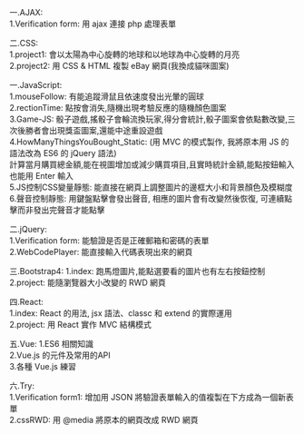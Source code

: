 一.AJAX:               
              1.Verification form: 用 ajax 連接 php 處理表單        
                  
二.CSS:                    
              1.project1: 會以太陽為中心旋轉的地球和以地球為中心旋轉的月亮        
              2.project2: 用 CSS & HTML 複製 eBay 網頁(我換成貓咪圖案)         
                        
一.JavaScript:             
              1.mouseFollow: 有能追蹤滑鼠且依速度發出光暈的圓球         
              2.rectionTime: 點按會消失,隨機出現考驗反應的隨機顏色圖案            
              3.Game-JS: 骰子遊戲,搖骰子會輪流換玩家,得分會統計,骰子圖案會依點數改變,三次後勝者會出現獎盃圖案,還能中途重設遊戲              
              4.HowManyThingsYouBought_Static: (用 MVC 的模式製作, 我將原本用 JS 的語法改為 ES6 的 jQuery 語法)              
                                               計算當月購買總金額,能在視圖增加或減少購買項目,且實時統計金額,能點按鈕輸入也能用 Enter 輸入       
              5.JS控制CSS變量靜態: 能直接在網頁上調整圖片的邊框大小和背景顏色及模糊度                    
              6.聲音控制靜態: 用鍵盤點擊會發出聲音, 相應的圖片會有改變然後恢復, 可連續點擊而非發出完聲音才能點擊               
                          
二.jQuery:               
              1.Verification form: 能驗證是否是正確郵箱和密碼的表單      
              2.WebCodePlayer: 能直接輸入代碼表現出來的網頁      
                          
三.Bootstrap4: 
              1.index: 跑馬燈圖片,能點選要看的圖片也有左右按鈕控制
              2.project: 能隨瀏覽器大小改變的 RWD 網頁     
                  
四.React:          
              1.index: React 的用法, jsx 語法、classc 和 extend 的實際運用               
              2.project: 用 React 實作 MVC  結構模式    
            
五.Vue:
              1.ES6 相關知識               
              2.Vue.js 的元件及常用的API             
              3.各種 Vue.js 練習                
                
六.Try:        
              1.Verification form1: 增加用 JSON 將驗證表單輸入的值複製在下方成為一個新表單           
              2.cssRWD: 用 @media 將原本的網頁改成 RWD 網頁              
